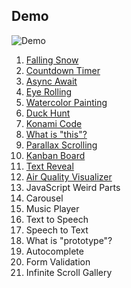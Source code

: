 ## Demo

![Demo](https://user-images.githubusercontent.com/4281887/76953311-19829380-6941-11ea-99d4-088be398ab61.gif)

1. [Falling Snow ](https://js21days.netlify.app/01%20-%20falling%20snow/) 
1. [Countdown Timer ](https://js21days.netlify.app/02%20-%20countdown%20timer/)
1. [Async Await ](https://js21days.netlify.app/03%20-%20async%20await/)
1. [Eye Rolling ](https://js21days.netlify.app/04%20-%20eye%20rolling/)
1. [Watercolor Painting ](https://js21days.netlify.app/05%20-%20watercolor%20painting/)
1. [Duck Hunt ](https://js21days.netlify.app/06%20-%20duck%20hunt/)
1. [Konami Code ](https://js21days.netlify.app/07%20-%20konami%20code/)
1. [What is "this"? ](https://js21days.netlify.app/08%20-%20what%20is%20this/)
1. [Parallax Scrolling ](https://js21days.netlify.app/09%20-%20parallax%20scrolling/)
1. [Kanban Board ](https://js21days.netlify.app/10%20-%20kanban%20board/)
1. [Text Reveal ](https://js21days.netlify.app/11%20-%20text%20reveal/)
1. [Air Quality Visualizer](https://js21days.netlify.app/12%20-%20Air%20Quality%20Visualizer)
1. JavaScript Weird Parts
1. Carousel
1. Music Player
1. Text to Speech
1. Speech to Text
1. What is "prototype"?
1. Autocomplete
1. Form Validation
1. Infinite Scroll Gallery
